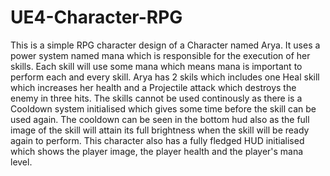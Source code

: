 # UE4-Character-RPG
This is a simple RPG character design of a Character named Arya.
It uses a power system named mana which is responsible for the execution of her skills. Each skill will use some mana which means mana is important to perform each and every skill.
Arya has 2 skils which includes one Heal skill which increases her health and a Projectile attack which destroys the enemy in three hits.
The skills cannot be used continously as there is a Cooldown system initialised which gives some time before the skill can be used again. The cooldown can be seen in the bottom hud also as the full image of the skill will attain its full brightness when the skill will be ready again to perform.
This character also has a fully fledged HUD initialised which shows the player image, the player health and the player's mana level.
